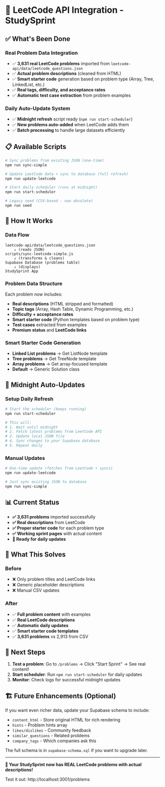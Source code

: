 # 🚀 LeetCode API Integration - StudySprint

## ✅ **What's Been Done**

### **Real Problem Data Integration**
- ✅ **3,631 real LeetCode problems** imported from `leetcode-api/data/leetcode_questions.json`
- ✅ **Actual problem descriptions** (cleaned from HTML)
- ✅ **Smart starter code** generation based on problem type (Array, Tree, LinkedList, etc.)
- ✅ **Real tags, difficulty, and acceptance rates**
- ✅ **Automatic test case extraction** from problem examples

### **Daily Auto-Update System** 
- ✅ **Midnight refresh** script ready (`npm run start-scheduler`)
- ✅ **New problems auto-added** when LeetCode adds them
- ✅ **Batch processing** to handle large datasets efficiently

## 📋 **Available Scripts**

```bash
# Sync problems from existing JSON (one-time)
npm run sync-simple

# Update LeetCode data + sync to database (full refresh)  
npm run update-leetcode

# Start daily scheduler (runs at midnight)
npm run start-scheduler

# Legacy seed (CSV-based - now obsolete)
npm run seed
```

## 🔧 **How It Works**

### **Data Flow**
```
leetcode-api/data/leetcode_questions.json 
    ↓ (reads JSON)
scripts/sync-leetcode-simple.js
    ↓ (transforms & cleans)
Supabase Database (problems table)
    ↓ (displays)
StudySprint App
```

### **Problem Data Structure**
Each problem now includes:
- **Real descriptions** (HTML stripped and formatted)  
- **Topic tags** (Array, Hash Table, Dynamic Programming, etc.)
- **Difficulty + acceptance rates**
- **Smart starter code** (Python templates based on problem type)
- **Test cases** extracted from examples
- **Premium status** and **LeetCode links**

### **Smart Starter Code Generation**
- **Linked List problems** → Get ListNode template
- **Tree problems** → Get TreeNode template  
- **Array problems** → Get array-focused template
- **Default** → Generic Solution class

## 🌙 **Midnight Auto-Updates**

### **Setup Daily Refresh**
```bash
# Start the scheduler (keeps running)
npm run start-scheduler

# This will:
# 1. Wait until midnight
# 2. Fetch latest problems from LeetCode API  
# 3. Update local JSON file
# 4. Sync changes to your Supabase database
# 5. Repeat daily
```

### **Manual Updates**
```bash  
# One-time update (fetches from LeetCode + syncs)
npm run update-leetcode

# Just sync existing JSON to database
npm run sync-simple
```

## 📊 **Current Status**

- **✅ 3,631 problems** imported successfully
- **✅ Real descriptions** from LeetCode
- **✅ Proper starter code** for each problem type
- **✅ Working sprint pages** with actual content
- **🔄 Ready for daily updates**

## 🎯 **What This Solves**

### **Before**
- ❌ Only problem titles and LeetCode links
- ❌ Generic placeholder descriptions  
- ❌ Manual CSV updates

### **After**  
- ✅ **Full problem content** with examples
- ✅ **Real LeetCode descriptions** 
- ✅ **Automatic daily updates**
- ✅ **Smart starter code templates**
- ✅ **3,631 problems** vs 2,913 from CSV

## 🚀 **Next Steps**

1. **Test a problem**: Go to `/problems` → Click "Start Sprint" → See real content!
2. **Start scheduler**: Run `npm run start-scheduler` for daily updates
3. **Monitor**: Check logs for successful midnight updates

## 🏗️ **Future Enhancements** (Optional)

If you want even richer data, update your Supabase schema to include:
- `content_html` - Store original HTML for rich rendering  
- `hints` - Problem hints array
- `likes/dislikes` - Community feedback
- `similar_questions` - Related problems
- `company_tags` - Which companies ask this

The full schema is in `supabase-schema.sql` if you want to upgrade later.

---

**🎉 Your StudySprint now has REAL LeetCode problems with actual descriptions!** 

Test it out: http://localhost:3001/problems 